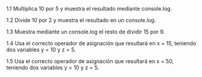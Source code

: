 1.1 Multiplica 10 por 5 y muestra el resultado mediante console.log.

1.2 Divide 10 por 2 y muestra el resultado en un console.log.

1.3 Muestra mediante un console.log el resto de dividir 15 por 9.

1.4 Usa el correcto operador de asignación que resultará en x = 15, 
teniendo dos variables y = 10 y z = 5.

1.5 Usa el correcto operador de asignación que resultará en x = 50,
teniendo dos variables y = 10 y z = 5.